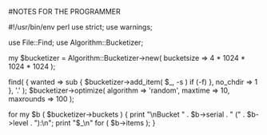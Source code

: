 #NOTES FOR THE PROGRAMMER

#!/usr/bin/env perl
use strict;
use warnings;

use File::Find;
use Algorithm::Bucketizer;

my $bucketizer = Algorithm::Bucketizer->new( bucketsize => 4 * 1024 * 1024 * 1024 );

find( { wanted => sub { $bucketizer->add_item( $_, -s ) if (-f) }, no_chdir => 1 }, '.' );
$bucketizer->optimize( algorithm => 'random', maxtime => 10, maxrounds => 100 );

for my $b ( $bucketizer->buckets ) {
    print "\nBucket " . $b->serial . " (" . $b->level . "):\n";
    print "$_\n" for ( $b->items );
}